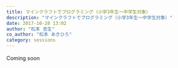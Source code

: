 ```yaml
---
title: マインクラフトでプログラミング（小学3年生～中学生対象）
description: "マインクラフトでプログラミング（小学3年生～中学生対象）"
date: 2017-10-28 13:02
author: "松本 吉生"
co_author: "松本 あきひろ"
category: sessions
---
```

Coming soon　